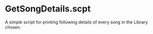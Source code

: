 # GetSongDetails.scpt

A simple script for printing following details of every song in the Library chosen.

